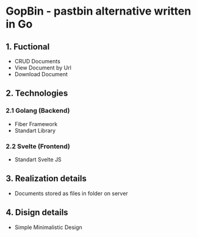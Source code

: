 # GopBin - pastbin alternative written in Go

## 1. Fuctional
- CRUD Documents
- View Document by Url
- Download Document

## 2. Technologies

### 2.1 Golang (Backend)
- Fiber Framework
- Standart Library

### 2.2 Svelte (Frontend)
- Standart Svelte JS

## 3. Realization details
- Documents stored as files in folder on server

## 4. Disign details
- Simple Minimalistic Design
